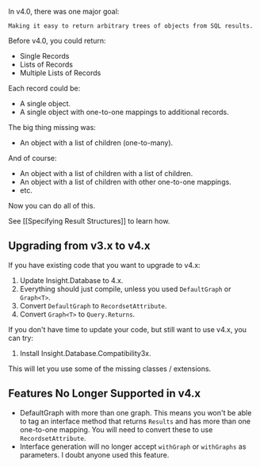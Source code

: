 In v4.0, there was one major goal: 

	Making it easy to return arbitrary trees of objects from SQL results.

Before v4.0, you could return:

* Single Records
* Lists of Records
* Multiple Lists of Records

Each record could be:

* A single object.
* A single object with one-to-one mappings to additional records.

The big thing missing was:

* An object with a list of children (one-to-many).

And of course:

* An object with a list of children with a list of children.
* An object with a list of children with other one-to-one mappings.
* etc.

Now you can do all of this.

See [[Specifying Result Structures]] to learn how. 

## Upgrading from v3.x to v4.x ##

If you have existing code that you want to upgrade to v4.x:

1. Update Insight.Database to 4.x.
2. Everything should just compile, unless you used `DefaultGraph` or `Graph<T>`.
3. Convert `DefaultGraph` to `RecordsetAttribute`.
4. Convert `Graph<T>` to `Query.Returns`.

If you don't have time to update your code, but still want to use v4.x, you can try:

1. Install Insight.Database.Compatibility3x.

This will let you use some of the missing classes / extensions.

## Features No Longer Supported in v4.x ##

* DefaultGraph with more than one graph. This means you won't be able to tag an interface method that returns `Results` and has more than one one-to-one mapping. You will need to convert these to use `RecordsetAttribute`.
* Interface generation will no longer accept `withGraph` or `withGraphs` as parameters. I doubt anyone used this feature.